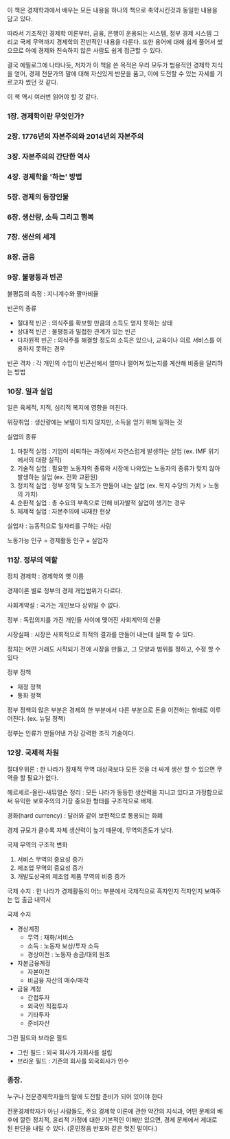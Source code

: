 이 책은 경제학과에서 배우는 모든 내용을 하나의 책으로 축약시킨것과 동일한 내용을 담고 있다.

따라서 기초적인 경제학 이론부터, 금융, 은행이 운용되는 시스템, 정부 경제 시스템 그리고 국제 무역까지 경제학의 전반적인 내용을 다룬다. 또한 용어에 대해 쉽게 풀어서 썼으므로 아예 경제와 친숙하지 않은 사람도 쉽게 접근할 수 있다.

결국 에필로그에 나타나듯, 저자가 이 책을 쓴 목적은 우리 모두가 범용적인 경제학 지식을 얻어, 경제 전문가의 말에 대해 자신있게 반문을 품고, 이에 도전할 수 있는 자세를 기르고자 썼던 것 같다.

이 책 역시 여러번 읽어야 할 것 같다.

### 1장. 경제학이란 무엇인가?
### 2장. 1776년의 자본주의와 2014년의 자본주의
### 3장. 자본주의의 간단한 역사
### 4장. 경제학을 '하는' 방법
### 5장. 경제의 등장인물
### 6장. 생산량, 소득 그리고 행복
### 7장. 생산의 세계
### 8장. 금융
### 9장. 불평등과 빈곤

불평등의 측정 : 지니계수와 팔마비율

빈곤의 종류
- 절대적 빈곤 : 의식주를 확보할 만큼의 소득도 얻지 못하는 상태
- 상대적 빈곤 : 불평등과 밀접한 관계가 있는 빈곤
- 다차원적 빈곤 : 의식주를 해결할 정도의 소득은 있으나, 교육이나 의료 서비스를 이용하지 못하는 경우

빈곤 격차 : 각 개인의 수입이 빈곤선에서 얼마나 떨어져 있는지를 계산해 비중을 달리하는 방법

### 10장. 일과 실업

일은 육체적, 지적, 심리적 복지에 영향을 미친다.

위장취업 : 생산량에는 보탬이 되지 않지만, 소득을 얻기 위해 일하는 것

실업의 종류
 1. 마찰적 실업 : 기업이 쇠퇴하는 과정에서 자연스럽게 발생하는 실업 (ex. IMF 위기에서의 대량 실직)
 2. 기술적 실업 : 필요한 노동자의 종류와 시장에 나와있는 노동자의 종류가 맞지 않아 발생하는 실업 (ex. 전화 교환원)
 3. 정치적 실업 : 정부 정책 및 노조가 만들어 내는 실업 (ex. 복지 수당의 가치 > 노동의 가치)
 4. 순환적 실업 : 총 수요의 부족으로 인해 비자발적 실업이 생기는 경우
 5. 체제적 실업 : 자본주의에 내재한 현상

실업자 : 능동적으로 일자리를 구하는 사람

노동가능 인구 = 경제활동 인구 + 실업자

### 11장. 정부의 역할

정치 경제학 : 경제학의 옛 이름

경제이론 별로 정부의 경제 개입범위가 다르다.

사회계약설 : 국가는 개인보다 상위일 수 없다.

정부 : 독립의지를 가진 개인들 사이에 맺어진 사회계약의 산물

시장실패 : 시장은 사회적으로 최적의 결과를 만들어 내는데 실패 할 수 있다.

정치는 어떤 거래도 시작되기 전에 시장을 만들고, 그 모양과 범위를 정하고, 수정 할 수 있다

정부 정책
 - 재정 정책
 - 통화 정책

정부 정책의 많은 부분은 경제의 한 부분에서 다른 부분으로 돈을 이전하는 형태로 이루어진다. (ex. 뉴딜 정책)

정부는 인류가 만들어낸 가장 강력한 조직 기술이다.

### 12장. 국제적 차원


절대우위론 : 한 나라가 잠재적 무역 대상국보다 모든 것을 더 싸게 생산 할 수 있으면 무역을 할 필요가 없다.


헤르세르-올린-새뮤얼슨 정리 : 모든 나라가 동등한 생산력을 지니고 있다고 가정함으로써 유익한 보호주의의 가장 중요한 형태를 구조적으로 배제.


경화(hard currency) : 달러와 같이 보편적으로 통용되는 화폐


경제 규모가 클수록 자체 생산력이 높기 때문에, 무역의존도가 낮다.


국제 무역의 구조적 변화
 1. 서비스 무역의 중요성 증가
 2. 제조업 무역의 중요성 증가
 3. 개발도상국의 제조업 제품 무역의 비중 증가


국제 수지 : 한 나라가 경제활동의 어느 부분에서 국제적으로 흑자인지 적자인지 보여주는 입 출금 내역서

국제 수지
  - 경상계정
    - 무역 : 재화/서비스
    - 소득 : 노동자 보상/투자 소득
    - 경상이전 : 노동자 송금/대외 원조
  - 자본금융계정
    - 자본이전
    - 비금융 자산의 매수/매각
  - 금융 계정
    - 간접투자
    - 외국인 직접투자
    - 기타투자
    - 준비자산


그린 필드와 브라운 필드
- 그린 필드 : 외국 회사가 자회사를 설립
- 브라운 필드 : 기존의 회사를 외국회사가 인수


### 종장.

누구나 전문경제학자들의 말에 도전할 준비가 되어 있어야 한다

전문경제학자가 아닌 사람들도, 주요 경제학 이론에 관한 약간의 지식과, 어떤 문제의 배후에 깔린 정치적, 윤리적 가정에 대한 기본적인 이해만 있으면, 경제 문제에서 제대로 된 판단을 내릴 수 있다. (훈민정음 반포와 같은 멋진 말이다.)
